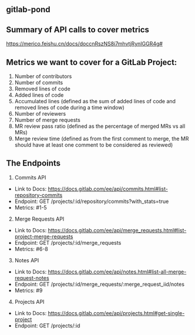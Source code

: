 ## gitlab-pond

## Summary of API calls to cover metrics

https://merico.feishu.cn/docs/doccnRszNS8i7mhvtjRynIGGR4g#

## Metrics we want to cover for a GitLab Project:

1. Number of contributors
2. Number of commits
3. Removed lines of code
4. Added lines of code
5. Accumulated lines (defined as the sum of added lines of code and removed lines of code during a time window)
6. Number of reviewers
7. Number of merge requests
8. MR review pass ratio (defined as the percentage of merged MRs vs all MRs)
9. Merge review time (defined as from the first comment to merge, the MR should have at least one comment to be considered as reviewed)

## The Endpoints

1. Commits API
  - Link to Docs: https://docs.gitlab.com/ee/api/commits.html#list-repository-commits 
  - Endpoint: GET /projects/:id/repository/commits?with_stats=true
  - Metrics: #1-5
2. Merge Requests API
  - Link to Docs: https://docs.gitlab.com/ee/api/merge_requests.html#list-project-merge-requests 
  - Endpoint: GET /projects/:id/merge_requests
  - Metrics: #6-8
3. Notes API
  - Link to Docs: https://docs.gitlab.com/ee/api/notes.html#list-all-merge-request-notes
  - Endpoint: GET /projects/:id/merge_requests/:merge_request_iid/notes
  - Metrics: #9
4. Projects API
  - Link to Docs: https://docs.gitlab.com/ee/api/projects.html#get-single-project
  - Endpoint: GET /projects/:id



